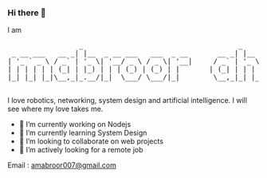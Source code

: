 ### Hi there 👋

<!--
**mabroor007/mabroor007** is a ✨ _special_ ✨ repository because its `README.md` (this file) appears on your GitHub profile.

Here are some ideas to get you started:
-->
I am 
<pre>
                 _                                     _                         _ 
 _ __ ___   __ _| |__  _ __ ___   ___  _ __       __ _| |__  _ __ ___   __ _  __| |
| '_ ` _ \ / _` | '_ \| '__/ _ \ / _ \| '__|     / _` | '_ \| '_ ` _ \ / _` |/ _` |
| | | | | | (_| | |_) | | | (_) | (_) | |       | (_| | | | | | | | | | (_| | (_| |
|_| |_| |_|\__,_|_.__/|_|  \___/ \___/|_|        \__,_|_| |_|_| |_| |_|\__,_|\__,_|

</pre>                                      

I love robotics, networking, system design and artificial intelligence. I will see where my love takes me.

- 🔭 I’m currently working on Nodejs 
- 🌱 I’m currently learning System Design
- 👯 I’m looking to collaborate on web projects
- 🤔 I’m actively looking for a remote job

Email : amabroor007@gmail.com
